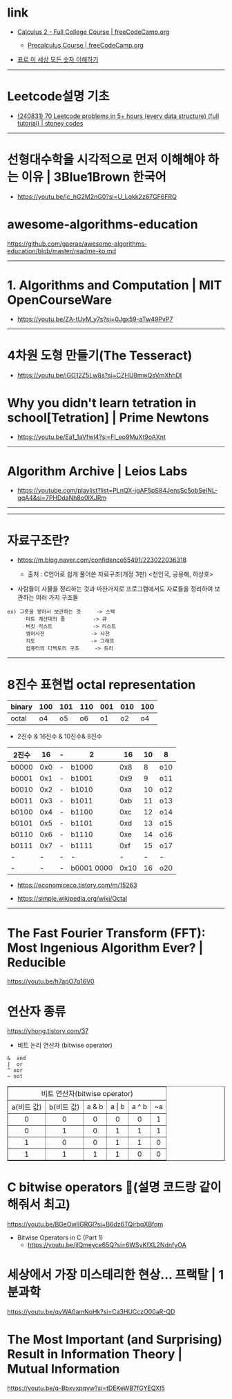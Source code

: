 # link

- [Calculus 2 - Full College Course | freeCodeCamp.org](https://youtu.be/7gigNsz4Oe8?si=nkJSca_STj92pfOy)
  - [Precalculus Course | freeCodeCamp.org](https://youtu.be/eI4an8aSsgw?si=KYTt0ytYOvDa23Xi)

- [표로 이 세상 모든 숫자 이해하기](https://youtu.be/sxPGDJ-uXV0?si=c_M2cW49U1eWMrrp)

<hr />

# Leetcode설명 기초

- [(240831) 70 Leetcode problems in 5+ hours (every data structure) (full tutorial) | stoney codes](https://youtu.be/lvO88XxNAzs?si=q70CbbT29GbdpRXh)

<hr />

# 선형대수학을 시각적으로 먼저 이해해야 하는 이유 | 3Blue1Brown 한국어

- https://youtu.be/ic_hG2M2nG0?si=U_Lqkk2z67GF6FRQ

# awesome-algorithms-education
https://github.com/gaerae/awesome-algorithms-education/blob/master/readme-ko.md


<hr>

# 1. Algorithms and Computation | MIT OpenCourseWare
- https://youtu.be/ZA-tUyM_y7s?si=0Jgx59-aTw49PvP7

<hr>

# 4차원 도형 만들기(The Tesseract)
- https://youtu.be/iGO12Z5Lw8s?si=CZHU8mwQsVmXhhDI

# Why you didn't learn tetration in school[Tetration] | Prime Newtons

- https://youtu.be/Ea1_1aVfwl4?si=FI_eo9MuXt9oAXnt

<hr>

# Algorithm Archive | Leios Labs
- https://youtube.com/playlist?list=PLnQX-jgAF5pS84JensSc5obSeINL-gqA4&si=7PHDdaNh8o0IXJRm

<hr>


<hr>

# 자료구조란?
- https://m.blog.naver.com/confidence65491/223022036318
  - 출처 : C언어로 쉽게 풀어쓴 자료구조(개정 3판) <천인국, 공용해, 하상호>

- 사람들이 사물을 정리하는 것과 마찬가지로 프로그램에서도 자료들을 정리하여 보관하는 여러 가지 구조들
​
```
ex) 그릇을 쌓아서 보관하는 것     -> 스택
      마트 계산대의 줄         -> 큐
      버킷 리스트             -> 리스트
      영어사전               -> 사전
      지도                  -> 그래프
      컴퓨터의 디렉토리 구조     -> 트리
```

<hr>

# 8진수 표현법 octal representation

|binary|100|101|110|001|010|100|
|-|-|-|-|-|-|-|
|octal|o4|o5|o6|o1|o2|o4|


- 2진수 & 16진수 & 10진수& 8진수

|2진수|16|-|2|16|10|8|
|-|-|-|-|-|-|-|
b0000|0x0|-|b1000|0x8|8|o10|
b0001|0x1|-|b1001|0x9|9|o11|
b0010|0x2|-|b1010|0xa|10|o12|
b0011|0x3|-|b1011|0xb|11|o13|
b0100|0x4|-|b1100|0xc|12|o14|
b0101|0x5|-|b1101|0xd|13|o15|
b0110|0x6|-|b1110|0xe|14|o16|
b0111|0x7|-|b1111|0xf|15|o17|
-|-|-|-|-|-|-|
-|-|-|b0001 0000|0x10|16|o20|


- https://economiceco.tistory.com/m/15263

- https://simple.wikipedia.org/wiki/Octal

<hr>

# The Fast Fourier Transform (FFT): Most Ingenious Algorithm Ever? | Reducible

https://youtu.be/h7apO7q16V0

# 연산자 종류

https://yhong.tistory.com/37

- 비트 논리 연산자 (bitwise operator)

```
&  and
|  or 
^ xor
~ not
```

<table border="1">
    <tr>
    <td colspan="6" align="center">비트 연산자(bitwise operator)</td>
    </tr>
    <tr align="center">
        <td>a(비트 값)</td>
        <td>b(비트 값)</td>
        <td>a & b</td>
        <td>a | b</td>
        <td>a ^ b</td>
        <td>~a</td>
    </tr>
    <tr align="center">
        <td>0</td>
        <td>0</td>
        <td>0</td>
        <td>0</td>
        <td>0</td>
        <td>1</td>
    </tr>
    <tr align="center">
        <td>0</td>
        <td>1</td>
        <td>0</td>
        <td>1</td>
        <td>1</td>
        <td>1</td>
    </tr>
    <tr align="center">
        <td>1</td>
        <td>0</td>
        <td>0</td>
        <td>1</td>
        <td>1</td>
        <td>0</td>
    </tr>
    <tr align="center">
        <td>1</td>
        <td>1</td>
        <td>1</td>
        <td>1</td>
        <td>0</td>
        <td>0</td>
    </tr>
</table>

# C bitwise operators 🔣(설명 코드랑 같이 해줘서 최고)
https://youtu.be/BGeOwlIGRGI?si=B6dz6TQirbqXBfqm

- Bitwise Operators in C (Part 1)
  - https://youtu.be/jlQmeyce65Q?si=6WSyKfXL2NdnfyOA


# 세상에서 가장 미스테리한 현상... 프랙탈 | 1분과학

https://youtu.be/qvWA0amNoHk?si=Ca3HUCczO00aR-QD

# The Most Important (and Surprising) Result in Information Theory | Mutual Information

https://youtu.be/q-Bbxvxpqvw?si=tDEKeWB7fGYEQXI5

